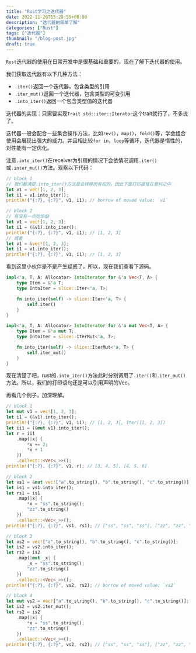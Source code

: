 ```yaml
---
title: "Rust学习之迭代器"
date: 2022-11-26T15:28:59+08:00
description: "迭代器的简单了解"
categories: ["Rust"]
tags: ["迭代器"]
thumbnail: "/blog-post.jpg"
draft: true
---
```


`Rust`迭代器的使用在日常开发中是很基础和重要的，现在了解下迭代器的使用。

我们获取迭代器有以下几种方法：

- `.iter()`返回一个迭代器，包含类型的引用
- `.iter_mut()`返回一个迭代器，包含类型的可变引用
- `.into_iter()`返回一个包含类型值的迭代器

迭代器的实现：只需要实现`Trait std::iter::Iterator`这个trait就行了，不多说了。

迭代器一般会配合一些集合操作方法，比如`rev()`，`map()`，`fold()`等，学会组合使用会展现出强大的威力。并且相比较`for in`，`loop`等循环，迭代器是惰性的，对性能有一定优化。

注意`.into_iter()`在receiver为引用的情况下会依情况调用`.iter()`或`.inter_mut()`方法。观察以下代码：

```rust
// block 1
// 我们都清楚.into_iter()方法是会转移所有权的，因此下面打印报错在意料之中
let v1 = vec![1, 2, 3];
let i1 = v1.into_iter();
println!("{:?}, {:?}", v1, i1); // borrow of moved value: `v1`

// block 2
// 有没有一点吃惊😱
let v1 = vec![1, 2, 3];
let i1 = (&v1).into_iter();
println!("{:?}, {:?}", v1, i1); // [1, 2, 3]
// 或者
let v1 = &vec![1, 2, 3];
let i1 = v1.into_iter();
println!("{:?}, {:?}", v1, i1); // [1, 2, 3]
```

看到这里小伙伴是不是产生疑惑了，所以，现在我们查看下源码。

```rust
impl<'a, T, A: Allocator> IntoIterator for &'a Vec<T, A> {
    type Item = &'a T;
    type IntoIter = slice::Iter<'a, T>;

    fn into_iter(self) -> slice::Iter<'a, T> {
        self.iter()
    }
}

impl<'a, T, A: Allocator> IntoIterator for &'a mut Vec<T, A> {
    type Item = &'a mut T;
    type IntoIter = slice::IterMut<'a, T>;

    fn into_iter(self) -> slice::IterMut<'a, T> {
        self.iter_mut()
    }
}
```

现在清楚了吧，rust的`.into_iter()`方法此时分别调用了`.iter()`和`.iter_mut()`方法。所以，我们的打印语句还是可以引用声明的Vec。

再看几个例子，加深理解。

```rust
// block 1
let mut v1 = vec![1, 2, 3];
let i1 = (&v1).into_iter();
println!("{:?}, {:?}", v1, i1); // [1, 2, 3], Iter([1, 2, 3])
let ii1 = (&mut v1).into_iter();
let r = ii1
    .map(|x| {
        *x += 2;
        *x + 1
    })
    .collect::<Vec<_>>();
println!("{:?}, {:?}", v1, r); // [3, 4, 5], [4, 5, 6]

// block 2
let vs1 = &mut vec!["a".to_string(), "b".to_string(), "c".to_string()];
let is1 = vs1.into_iter();
let rs1 = is1
    .map(|x| {
        *x = "ss".to_string();
        "zz".to_string()
    })
    .collect::<Vec<_>>();
println!("{:?}, {:?}", vs1, rs1); // ["ss", "ss", "ss"], ["zz", "zz", "zz"]

// block 3
let vs2 = vec!["a".to_string(), "b".to_string(), "c".to_string()];
let is2 = vs2.into_iter();
let rs2 = is2
    .map(|mut _x| {
        _x = "ss".to_string();
        "zz".to_string()
    })
    .collect::<Vec<_>>();
println!("{:?}, {:?}", vs2, rs2); // borrow of moved value: `vs2`

// block 4
let mut vs2 = vec!["a".to_string(), "b".to_string(), "c".to_string()];
let is2 = vs2.iter_mut();
let rs2 = is2
    .map(|x| {
        *x = "ss".to_string();
        "zz".to_string()
    })
    .collect::<Vec<_>>();
println!("{:?}, {:?}", vs2, rs2); // ["ss", "ss", "ss"], ["zz", "zz", "zz"]

```
